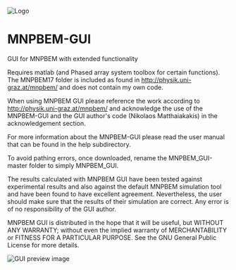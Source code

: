 ![Logo](https://github.com/Nikolaos-MAtthaiakakis/MNPBEM_GUI/blob/master/extra_tools/MNPBEM_GUI_resources/icon_48.png?raw=true)

# MNPBEM-GUI
GUI for MNPBEM with extended functionality 

Requires matlab (and Phased array system toolbox for certain functions). The MNPBEM17 folder is included 
as found in http://physik.uni-graz.at/mnpbem/ and does not contain my own code.

When using MNPBEM GUI please reference the work according to http://physik.uni-graz.at/mnpbem/ 
and acknowledge the use of the MNPBEM-GUI and the GUI author's code (Nikolaos Matthaiakakis) in the acknowledgement section.

For more information about the MNPBEM-GUI please read the user manual that can be found in the help subdirectory.

To avoid pathing errors, once downloaded, rename the MNPBEM_GUI-master folder to simply MNPBEM_GUI.

The results calculated with MNPBEM GUI have been tested against experimental results and also against the default MNPBEM simulation tool and have been found to have excellent agreement. Nevertheless, the user should make sure that the results of their simulation are correct. Any error is of no responsibility of the GUI author.

MNPBEM GUI is distributed in the hope that it will be useful,
but WITHOUT ANY WARRANTY; without even the implied warranty of
MERCHANTABILITY or FITNESS FOR A PARTICULAR PURPOSE. See the
GNU General Public License for more details.

![GUI preview image](https://github.com/Nikolaos-MAtthaiakakis/MNPBEM_GUI/blob/master/extra_tools/MNPBEM_GUI_resources/GUI.jpg?raw=true)
